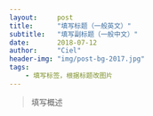 ```yaml
---
layout:     post
title:      "填写标题（一般英文）"
subtitle:   "填写副标题（一般中文）"
date:       2018-07-12
author:     "Ciel"
header-img: "img/post-bg-2017.jpg"
tags:
    - 填写标签，根据标题改图片
---
```


> 填写概述

